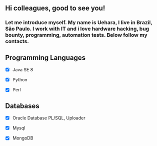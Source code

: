 
## Hi colleagues, good to see you! 

### Let me introduce myself. My name is Uehara, I live in Brazil, São Paulo. I work with IT and i love hardware hacking, bug bounty, programming, automation tests. Below follow my contacts. <br>


## Programming Languages

- [x] Java SE 8
- [x] Python
- [x] Perl


## Databases

- [x] Oracle Database
  PL/SQL, Uploader
- [x] Mysql
- [x] MongoDB


